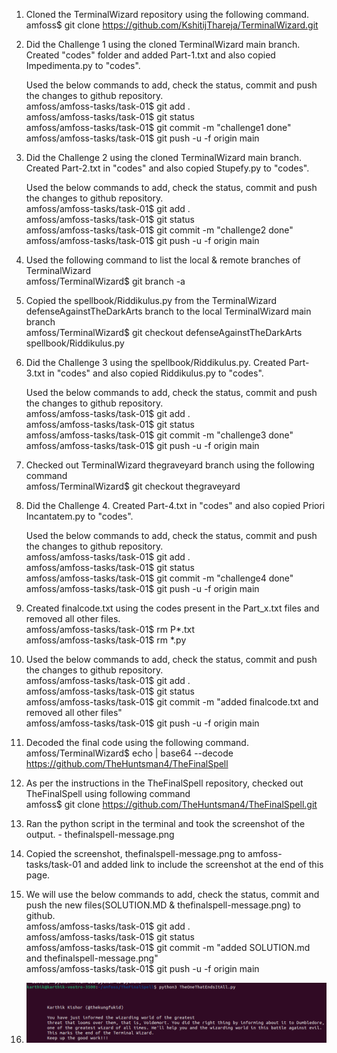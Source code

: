1. Cloned the TerminalWizard repository using the following command.<br/>
	amfoss$ git clone https://github.com/KshitijThareja/TerminalWizard.git<br/>


2. Did the Challenge 1 using the cloned TerminalWizard main branch. Created "codes" folder and added Part-1.txt and also copied Impedimenta.py to "codes".<br/>

     Used the below commands to add, check the status, commit and push the changes to github repository.<br/>
	amfoss/amfoss-tasks/task-01$ git add .<br/>
	amfoss/amfoss-tasks/task-01$ git status<br/>
	amfoss/amfoss-tasks/task-01$ git commit -m "challenge1 done"<br/>
	amfoss/amfoss-tasks/task-01$ git push -u -f origin main<br/>


3. Did the Challenge 2 using the cloned TerminalWizard main branch. Created Part-2.txt in "codes" and also copied Stupefy.py to "codes".<br/>

     Used the below commands to add, check the status, commit and push the changes to github repository.<br/>
	amfoss/amfoss-tasks/task-01$ git add .<br/>
	amfoss/amfoss-tasks/task-01$ git status<br/>
	amfoss/amfoss-tasks/task-01$ git commit -m "challenge2 done"<br/>
	amfoss/amfoss-tasks/task-01$ git push -u -f origin main<br/>


4. Used the following command to list the local & remote branches of TerminalWizard<br/>
	amfoss/TerminalWizard$ git branch -a<br/>

5. Copied the spellbook/Riddikulus.py from the TerminalWizard defenseAgainstTheDarkArts branch to the local TerminalWizard main branch<br/>
	amfoss/TerminalWizard$ git checkout defenseAgainstTheDarkArts spellbook/Riddikulus.py<br/>

6. Did the Challenge 3 using the spellbook/Riddikulus.py. Created Part-3.txt in "codes" and also copied Riddikulus.py to "codes".<br/>

    Used the below commands to add, check the status, commit and push the changes to github repository.<br/>
	amfoss/amfoss-tasks/task-01$ git add .<br/>
	amfoss/amfoss-tasks/task-01$ git status<br/>
	amfoss/amfoss-tasks/task-01$ git commit -m "challenge3 done"<br/>
	amfoss/amfoss-tasks/task-01$ git push -u -f origin main<br/>


7. Checked out TerminalWizard thegraveyard branch using the following command<br/>
	amfoss/TerminalWizard$ git checkout thegraveyard<br/>

8. Did the Challenge 4.  Created Part-4.txt in "codes" and also copied Priori Incantatem.py to "codes".<br/>

   Used the below commands to add, check the status, commit and push the changes to github repository.<br/>
	amfoss/amfoss-tasks/task-01$ git add .<br/>
	amfoss/amfoss-tasks/task-01$ git status<br/>
	amfoss/amfoss-tasks/task-01$ git commit -m "challenge4 done"<br/>
	amfoss/amfoss-tasks/task-01$ git push -u -f origin main<br/>


9. Created finalcode.txt using the codes present in the Part_x.txt files and removed all other files.<br/>
	amfoss/amfoss-tasks/task-01$ rm P*.txt<br/>
	amfoss/amfoss-tasks/task-01$ rm *.py<br/>


10. Used the below commands to add, check the status, commit and push the changes to github repository.<br/>
	amfoss/amfoss-tasks/task-01$ git add .<br/>
	amfoss/amfoss-tasks/task-01$ git status<br/>
	amfoss/amfoss-tasks/task-01$ git commit -m "added finalcode.txt and removed all other files"<br/>
	amfoss/amfoss-tasks/task-01$ git push -u -f origin main<br/>


11. Decoded the final code using the following command.<br/>
	amfoss/TerminalWizard$ echo <base64EncodedString> | base64 --decode<br/>
	https://github.com/TheHuntsman4/TheFinalSpell<br/>


12. As per the instructions in the TheFinalSpell repository, checked out TheFinalSpell using following command<br/>
	amfoss$ git clone https://github.com/TheHuntsman4/TheFinalSpell.git<br/>

13. Ran the python script in the terminal and took the screenshot of the output. - thefinalspell-message.png<br/>


14. Copied the screenshot, thefinalspell-message.png to amfoss-tasks/task-01 and added link to include the screenshot at the end of this page.<br/>

15. We will use the below commands to add, check the status, commit and push the new files(SOLUTION.MD & thefinalspell-message.png) to github.<br/>
	amfoss/amfoss-tasks/task-01$ git add .<br/>
	amfoss/amfoss-tasks/task-01$ git status<br/>
	amfoss/amfoss-tasks/task-01$ git commit -m "added SOLUTION.md and thefinalspell-message.png"<br/>
	amfoss/amfoss-tasks/task-01$ git push -u -f origin main<br/>

16. ![The Final Spell Message](/task-01/thefinalspell-message.png "The Final Spell Message")



